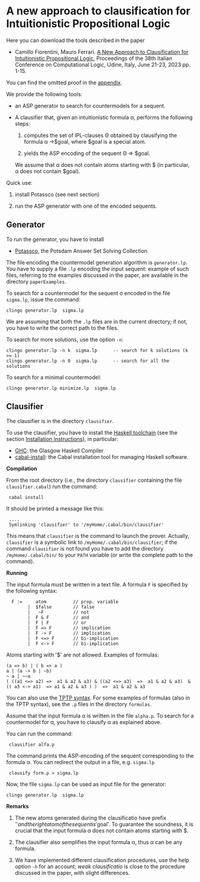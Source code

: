 A new approach to clausification for Intuitionistic Propositional Logic
=======================================================================

Here you can download the tools described in the paper

- Camillo Fiorentini, Mauro Ferrari.
  [A New Approach to Clausification for Intuitionistic Propositional Logic](https://ceur-ws.org/Vol-3428/paper15.pdf),
   Proceedings of the 38th Italian Conference on Computational Logic, Udine, Italy, June 21-23, 2023 pp. 1-15.

You can find the omitted proof  in the [appendix](https://github.com/cfiorentini/clausificationIPL/blob/main/appendix.pdf).


We provide the following tools:

- an ASP generator to search for countermodels for a  sequent. 
- A clausifier that, given an intuitionistic formula &alpha;, performs the following steps:

  1. computes the set of IPL-clauses &Theta; obtained by clausifying  the formula &alpha; &rarr;$goal,
     where $goal is a special atom.

  2. yields the  ASP encoding   of the sequent &Theta; &rArr; $goal.

  We assume that &alpha; does not contain atoms starting with $ (in particular,  &alpha; does not contain $goal).

Quick use:

1. install Potassco (see next section)

2. run the ASP generator with one of the encoded sequents.


Generator
--------

To run the generator, you have to install

- [Potassco](https://potassco.org/), the Potsdam Answer Set Solving Collection

The file encoding the countermodel generation algorithm is   `generator.lp`.
You have to supply a file `.lp` encoding the input sequent:
example of  such files, referring to the examples discussed in the paper,  are available in the directory `paperExamples`.



To search for a countermodel  for the sequent &sigma; encoded in the file `sigma.lp`,  issue the command:

```console
clingo generator.lp  sigma.lp
```
We are assuming that both the  `.lp` files are in the current directory;
if not, you have to write the correct path to the files.

To search for more solutions,  use the option `-n`:

```console
clingo generator.lp -n k  sigma.lp      -- search for k solutions (k >= 1)
clingo generator.lp -n 0  sigma.lp      -- search for all the solutions 
```


To search for a minimal countermodel:


```console
clingo generator.lp minimize.lp  sigma.lp
```


Clausifier
----------

The clausifier is in the directory `clausifier`.

To use the clausifier, you have to install the [Haskell toolchain](https://www.haskell.org/downloads)
(see  the section  [Installation instructions](https://www.haskell.org/downloads#ghcup)), 
in particular:

- [GHC](https://www.haskell.org/ghc/): the Glasgow Haskell Compiler
- [cabal-install](https://cabal.readthedocs.io/en/3.6/): the Cabal installation tool for managing Haskell software.


**Compilation**

From the  root directory (i.e., the directory `clausifier` containing the file  `clausifier.cabal`) run the command:

```console
 cabal install
```



It should be printed a message like this:


```console
 ....
 Symlinking 'clausifier' to '/myHome/.cabal/bin/clausifier'
```


This means that `clausifier` is the command to launch the prover. Actually,
`clausifier` is a symbolic link to    `/myHome/.cabal/bin/clausifier`; if
the command `clausifier` is not found you have to add the directory `/myHome/.cabal/bin/` to
your `PATH` variable (or write the complete path to the command).



**Running**


The input formula must be written in a text file. A formula `F` is specified by the following syntax:

```console
  F :=     atom          // prop. variable 
        |  $false        // false
        |   ~F           // not 
        |  F & F         // and
        |  F | F         // or
        |  F => F        // implication
        |  F -> F        // implication
        |  F <=> F       // bi-implication
        |  F <-> F       // bi-implication	
```

Atoms starting with '$' are not allowed.
Examples of formulas:

```console
(a => b) | ( b => a )
a | (a -> b | ~b)
~ a | ~~a
( ((a1 <=> a2) =>  a1 & a2 & a3) & ((a2 <=> a3)  =>  a1 & a2 & a3)  & (( a3 <-> a1)  => a1 & a2 & a3 ) )  =>  a1 & a2 & a3  
```

You can also use the [TPTP syntax](http://tptp.cs.miami.edu/TPTP/QuickGuide/Problems.html).
For some examples of formulas (also in the TPTP syntax), see  the `.p` files in the directory `formulas`.



Assume that the input formula &alpha; is written in the file `alpha.p`.
To search for a countermodel for &alpha;,  you have to clausify  &alpha; as explained above.

You can run the command:


```console
 clausifier alfa.p
```

The command prints the ASP-encoding of the sequent corresponding to the formula &alpha;.
You can redirect the output in a file, e.g. `sigma.lp`


```console
 clausify form.p > sigma.lp
```

Now, the file `sigma.lp` can be used as input file for the generator:


```console
clingo generator.lp  sigma.lp
```

**Remarks**

1. The new atoms generated during the clausificatio have prefix '$' and the right atom of the sequent  is '$goal'.
    To guarantee the soundness, it is crucial that the input formula  &alpha; does not contain atoms starting with $.
2. The clausifier also semplifies the input formula &alpha;, thus  &alpha; can be any formula.
   
3. We have implemented different clausification procedures, use the help option `-h` for an account;
*weak clausificatio* is  close to the procedure discussed in the paper, with slight differences.
   
     